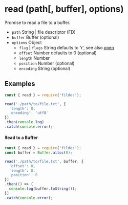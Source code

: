 # read (path[, buffer], options)

Promise to read a file to a buffer.

- `path` String | file descriptor (FD)
- `buffer` Buffer (optional)
- `options` Object
  - `flag` | `flags` String defaults to 'r', see also [open](#open-path-options)
  - `offset` Number defaults to 0 (optional)
  - `length` Number
  - `position` Number (optional)
  - `encoding` String (optional)


## Examples

```javascript
const { read } = require('fildes');

read('./path/to/file.txt', {
  'length': 8,
  'encoding': 'utf8'
})
.then(console.log)
.catch(console.error);
```


#### Read to a Buffer

```javascript
const { read } = require('fildes');
const buffer = Buffer.alloc(8);

read('./path/to/file.txt', buffer, {
  'offset': 0,
  'length': 8,
  'position': 0
})
.then(() => {
  console.log(buffer.toString());
})
.catch(console.error);
```
